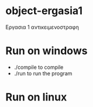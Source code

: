 # object-ergasia1
Εργασια 1 αντικειμενοστραφη

# Run on windows
- ./compile to compile
- ./run to run the program

# Run on linux
